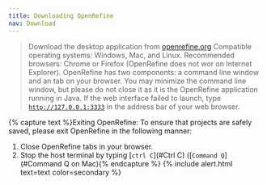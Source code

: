 ```yaml
---
title: Downloading OpenRefine
nav: Download
---
```


> Download the desktop application from [openrefine.org](https://openrefine.org)
> Compatible operating systems: Windows, Mac, and Linux.
> Recommended browsers: Chrome or Firefox (OpenRefine does not wor on Internet Explorer).
> OpenRefine has two components: a command line window and an tab on your browser.
> You may minimize the command line window, but please do not close it as it is the OpenRefine application running in Java.
> If the web interface failed to launch, type [`http://127.0.0.1:3333`](#http://127.0.0.1:3333) in the address bar of your web browser.




{% capture text %}Exiting OpenRefine:
To ensure that projects are safely saved, please exit OpenRefine in the following manner:
1. Close OpenRefine tabs in your browser.
2. Stop the host terminal by typing [`ctrl C`](#Ctrl C) ([`Command Q`](#Command Q on Mac){% endcapture %}
{% include alert.html text=text color=secondary %}
